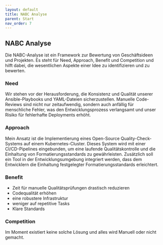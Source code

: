 ```yaml
---
layout: default
title: NABC Analyse
parent: Start
nav_order: 7
---
```


## NABC Analyse

Die NABC-Analyse ist ein Framework zur Bewertung von Geschäftsideen und Projekten. Es steht für Need, Approach, Benefit und Competition und hilft dabei, die wesentlichen Aspekte einer Idee zu identifizieren und zu bewerten.

### Need

Wir stehen vor der Herausforderung, die Konsistenz und Qualität unserer Ansible-Playbooks und YAML-Dateien sicherzustellen.
Manuelle Code-Reviews sind nicht nur zeitaufwendig, sondern auch anfällig für menschliche Fehler, was den Entwicklungsprozess verlangsamt und unser Risiko für fehlerhafte Deployments erhöht.

### Approach

Mein Ansatz ist die Implementierung eines Open-Source Quality-Check-Systems auf einem Kubernetes-Cluster.
Dieses System wird mit einer CI/CD-Pipelines eingebunden, um eine laufende Qualitätskontrolle und die Einhaltung von Formatierungsstandards zu gewährleisten.
Zusätzlich soll ein Tool in der Entwicklungsumgebung integriert werden, dass dem Entwicklern die Einhaltung festgelegter Formatierungsstandards erleichtert.

### Benefit

- Zeit für manuelle Qualitätsprüfungen drastisch reduzieren
- Codequalität erhöhen
- eine robustere Infrastruktur
- weniger auf repetitive Tasks
- Klare Standards

### Competition

Im Moment existiert keine solche Lösung und alles wird Manuell oder nicht gemacht.
